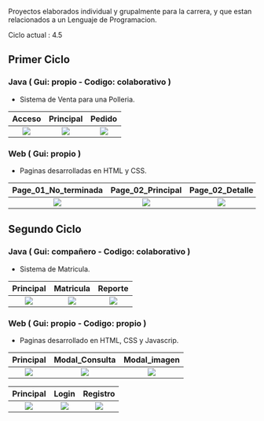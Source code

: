 
Proyectos elaborados individual y grupalmente para la carrera, y que estan relacionados a un Lenguaje de Programacion. 

Ciclo actual : 4.5


## Primer Ciclo

### Java ( Gui: propio - Codigo: colaborativo )
- Sistema de Venta para una Polleria.

| Acceso | Principal | Pedido |
| :-------------: |:-------------:| :-----:|
| ![][1_Java_Acceso] | ![][1_Java_Main] | ![][1_Java_Pedido] |

### Web ( Gui: propio )

- Paginas desarrolladas en HTML y CSS.

| Page_01_No_terminada | Page_02_Principal | Page_02_Detalle | Page_02_Registro |
| :-------------: |:-------------:| :-----:| :-----:|
| ![][1_Web_01] | ![][1_Web_02_01] | ![][1_Web_02_02] | ![][1_Web_02_03] |


[1_Java_Acceso]: ./Primer_Ciclo/Imagenes/1_Java_Acceso.png
[1_Java_Main]: ./Primer_Ciclo/Imagenes/1_Java_Main.png
[1_Java_Pedido]: ./Primer_Ciclo/Imagenes/1_Java_Pedido.png
[1_Web_01]: ./Primer_Ciclo/Imagenes/1_Web_01.png
[1_Web_02_01]: ./Primer_Ciclo/Imagenes/1_Web_02_01.png
[1_Web_02_02]: ./Primer_Ciclo/Imagenes/1_Web_02_02.png
[1_Web_02_03]: ./Primer_Ciclo/Imagenes/1_Web_02_03.png


## Segundo Ciclo

### Java ( Gui: compañero - Codigo: colaborativo )
- Sistema de Matricula.

| Principal | Matricula | Reporte |
| :-------------: |:-------------:| :-----:|
| ![][2_Java_Main] | ![][2_Java_Matricula] | ![][2_Java_Reporte] |

### Web ( Gui: propio - Codigo: propio )

- Paginas desarrollado en HTML, CSS y Javascrip.

| Principal | Modal_Consulta | Modal_imagen |
| :-------------: |:-------------:| :-----:|
| ![][2_Web_01] | ![][2_Web_02] | ![][2_Web_03] |

| Principal | Login | Registro |
| :-------------: |:-------------:| :-----:|
| ![][2_EFSRP_01] | ![][2_EFSRP_02] | ![][2_EFSRP_03] |

[2_Java_Main]: ./Segundo_Ciclo/Imagenes/2_Java_Main.png
[2_Java_Matricula]: ./Segundo_Ciclo/Imagenes/2_Java_Matricula.png
[2_Java_Reporte]: ./Segundo_Ciclo/Imagenes/2_Java_Reporte.png
[2_Web_01]: ./Segundo_Ciclo/Imagenes/2_Web_01.png
[2_Web_02]: ./Segundo_Ciclo/Imagenes/2_Web_02.png
[2_Web_03]: ./Segundo_Ciclo/Imagenes/2_Web_03.png
[2_EFSRP_01]: ./Segundo_Ciclo/Imagenes/2_EFSRP_01.png
[2_EFSRP_02]: ./Segundo_Ciclo/Imagenes/2_EFSRP_02.png
[2_EFSRP_03]: ./Segundo_Ciclo/Imagenes/2_EFSRP_03.png